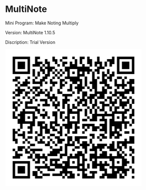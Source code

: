 # MultiNote
Mini Program: Make Noting Multiply

Version: MultiNote 1.10.5

Discription: Trial Version

![](https://github.com/iClassic-Live/MultiNote/blob/master/images/MultiNote%201.10.5.jpg?raw=true)
